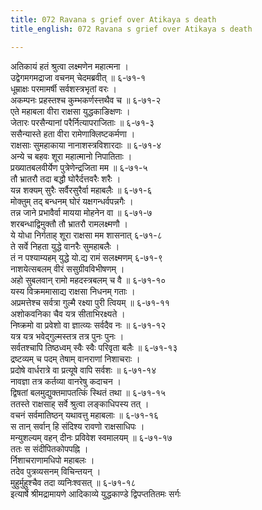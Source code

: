 ```yaml
---
title: 072 Ravana s grief over Atikaya s death
title_english: 072 Ravana s grief over Atikaya s death

---
```


<div class="audioEmbed"  caption="श्रीराम-हरिसीताराममूर्ति-घनपाठिभ्यां वचनम्" src="https://archive.org/download/Ramayana-recitation-Sriram-harisItArAmamUrti-Ghanapaati-v2/Kanda_6/Kanda_6_YK-072-Ravana_s_grief_over_Atikaya_s_death_0.mp3"></div>

अतिकायं हतं श्रुत्वा लक्ष्मणेन महात्मना ।  
उद्वेगमगमद्राजा वचनम् चेदमब्रवीत् ॥ ६-७१-१  
धूम्राक्षः परमामर्षी सर्वशस्त्रभृतां वरः ।  
अकम्पनः प्रहस्तश्च कुम्भकर्णस्त्तथैव च ॥ ६-७१-२  
एते महाबला वीरा राक्षसा युद्धकाङिक्षणः ।  
जेतारः परसैन्यानां परैर्नित्यापराजिताः ॥ ६-७१-३  
ससैन्यास्ते हता वीरा रामेणाक्लिष्टकर्मणा ।  
राक्षसाः सुमहाकाया नानाशस्त्रविशारदाः ॥ ६-७१-४  
अन्ये च बहवः शूरा महात्मानो निपातिताः ।  
प्रख्यातबलवीर्येण पुत्रेणेन्द्रजिता मम ॥ ६-७१-५  
तौ भ्रातरौ तदा बद्धौ घोरैर्दत्तवरैः शरैः ।  
यन्न शक्यम् सुरैः सर्वैरसुरैर्वा महाबलैः ॥ ६-७१-६  
मोक्तुम् तद् बन्धनम् घोरं यक्षगन्धर्वपन्नगैः ।  
तन्न जाने प्रभावैर्वा मायया मोहनेन वा ॥ ६-७१-७  
शरबन्धाद्विमुक्तौ तौ भ्रातरौ रामलक्ष्मणौ ।  
ये योधा निर्गताह् शूरा राक्षसा मम शासनात् ६-७१-८  
ते सर्वे निहता युद्धे वानरैः सुमहाबलैः ।  
तं न पश्याम्यहम् युद्धे यो.द्य रामं सलक्ष्मणम् ६-७१-९  
नाशयेत्सबलम् वीरं ससुग्रीवविभीषणम् ।  
अहो सुबलवान् रामो महदस्त्रबलम् च वै ॥ ६-७१-१०  
यस्य विक्रममासाद्य राक्षसा निधनम् गताः ।  
अप्रमत्तेश्च सर्वत्रा गुल्मै रक्ष्या पुरी त्वियम् ॥ ६-७१-११  
अशोकवनिका चैव यत्र सीताभिरक्ष्यते ।  
निष्क्रमो वा प्रवेशो वा ज्ञात्व्यः सर्वदैव नः ॥ ६-७१-१२  
यत्र यत्र भवेद्गुल्मस्तत्र तत्र पुनः पुनः ।  
सर्वतश्चापि तिष्ठध्वम् स्वैः स्वैः परिवृता बलैः ॥ ६-७१-१३  
द्रष्टव्यम् च पदम् तेषाम् वानराणां निशाचराः ।  
प्रदोषे वार्धरात्रे वा प्रत्यूषे वापि सर्वशः ॥ ६-७१-१४  
नावज्ञा तत्र कर्तव्या वानरेषु कदाचन ।  
द्विषतां बलमुद्युक्तमापतत्किं स्थितं तथा ॥ ६-७१-१५  
ततस्ते राक्षसाह् सर्वे श्रुत्वा लङ्काधिपस्य तत् ।  
वचनं सर्वमातिष्ठन् यथावत्तु महाबलाः ॥ ६-७१-१६  
स तान् सर्वान् हि संदिश्य रावणो राक्षसाधिपः ।  
मन्युशल्यम् वहन् दीनः प्रविवेश स्वमालयम् ॥ ६-७१-१७  
ततः स संदीपितकोपपह्नि ।  
र्निशाचराणामधिपो महाबलः ।  
तदेव पुत्रव्यसनम् विचिन्तयन् ।  
मुहुर्मुहुश्चैव तदा व्यनिःश्वसत् ॥ ६-७१-१८  
इत्यार्षे श्रीमद्रामायणे आदिकाव्ये युद्धकाण्डे द्विपप्ततितमः सर्गः